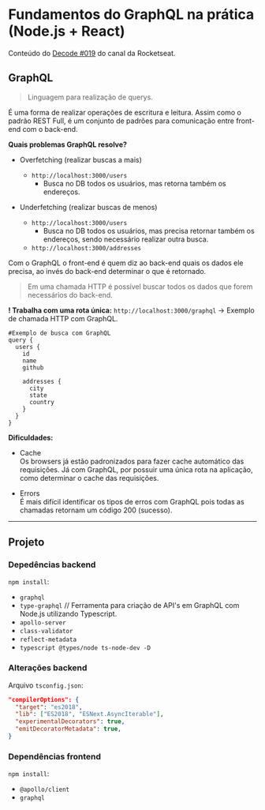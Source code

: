 # Fundamentos do GraphQL na prática (Node.js + React)
Conteúdo do [Decode #019](https://www.youtube.com/watch?v=6SZOPKs9SUg) do canal da Rocketseat.

## GraphQL
> Linguagem para realização de querys.  

É uma forma de realizar operações de escritura e leitura. Assim como o padrão REST Full, é um conjunto de padrões para comunicação entre front-end com o back-end.  

**Quais problemas GraphQL resolve?**
  - Overfetching (realizar buscas a mais)
    - `http://localhost:3000/users`
      - Busca no DB todos os usuários, mas retorna também os endereços.  

  - Underfetching (realizar buscas de menos)
    - `http://localhost:3000/users`
      - Busca no DB todos os usuários, mas precisa retornar também os endereços, sendo necessário realizar outra busca.
    - `http://localhost:3000/addresses`

Com o GraphQL o front-end é quem diz ao back-end quais os dados ele precisa, ao invés do back-end determinar o que é retornado.     
> Em uma chamada HTTP é possível buscar todos os dados que forem necessários do back-end.

**! Trabalha com uma rota única:** `http://localhost:3000/graphql` -> Exemplo de chamada HTTP com GraphQL.

```gql
#Exemplo de busca com GraphQL
query {
  users {
    id
    name
    github

    addresses {
      city
      state
      country
    }
  }
}
```

**Dificuldades:**
  - Cache  
  Os browsers já estão padronizados para fazer cache automático das requisições. Já com GraphQL, por possuir uma única rota na aplicação, como determinar o cache das requisições.

  - Errors  
  É mais difícil identificar os tipos de erros com GraphQL pois todas as chamadas retornam um código 200 (sucesso).
---
## Projeto
### Depedências backend
`npm install`:  
- `graphql`  
- `type-graphql` // Ferramenta para criação de API's em GraphQL com Node.js utilizando Typescript.  
- `apollo-server`
- `class-validator`
- `reflect-metadata`
- `typescript @types/node ts-node-dev -D`

### Alterações backend
Arquivo `tsconfig.json`:
```json
"compilerOptions": {
  "target": "es2018", 
  "lib": ["ES2018", "ESNext.AsyncIterable"],
  "experimentalDecorators": true,
  "emitDecoratorMetadata": true,
}
```

### Dependências frontend
`npm install`:
- `@apollo/client`
- `graphql`